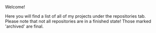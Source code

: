 Welcome!

Here you will find a list of all of my projects under the repositories tab. Please note that not all repositories are in a finished state! Those marked 'archived' are final.
